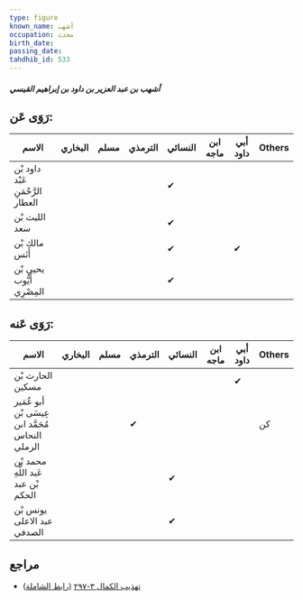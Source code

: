 ```yaml
---
type: figure
known_name: أشهب
occupation: محدث
birth_date:
passing_date:
tahdhib_id: 533
---
```

##### أشهب بن عبد العزير بن داود بن إبراهيم القيسي

## رَوَى عَن:
| الاسم                             | البخاري | مسلم | الترمذي | النسائي | ابن ماجه | أبي داود | Others |
| --------------------------------- | ------- | ---- | ------- | ------- | -------- | -------- | ------ |
| داود بْن عَبْد الرَّحْمَنِ العطار |         |      |         | ✔       |          |          |        |
| الليث بْن سعد                     |         |      |         | ✔       |          |          |        |
| مالك بْن أَنَس                    |         |      |         | ✔       |          | ✔        |        |
| يحيى بْن أَيُّوب المِصْرِي        |         |      |         | ✔       |          |          |        |
## رَوَى عَنه:
| الاسم                                            | البخاري | مسلم | الترمذي | النسائي | ابن ماجه | أبي داود | Others |
| ------------------------------------------------ | ------- | ---- | ------- | ------- | -------- | -------- | ------ |
| الحارث بْن مسكين                                 |         |      |         |         |          | ✔        |        |
| أبو عُمَير عِيسَى بْن مُحَمَّد ابن النحاس الرملي |         |      | ✔       |         |          |          | كن     |
| محمد بْن عَبد اللَّهِ بْن عبد الحكم              |         |      |         | ✔       |          |          |        |
| يونس بْن عبد الاعلى الصدفي                       |         |      |         | ✔       |          |          |        |
## مراجع
- [تهذيب الكمال ٣-٢٩٧](obsidian://open?vault=Tahdhib-al-Kamal&file=Figures/٥٣٣-أشهب%20بن%20عبد%20العزير%20بن%20داود%20بن%20إبراهيم%20القيسي) ([رابط الشاملة](https://shamela.ws/book/3722/1311))